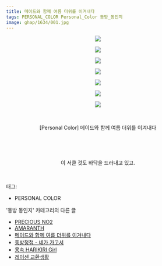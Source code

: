 ```yaml
---
title: 메이드와 함께 여름 더위를 이겨내다
tags: PERSONAL_COLOR Personal_Color 동방_동인지
image: ghap/1634/001.jpg
---
```

<div class="article">
<p style="text-align: center; clear: none; float: none;"><img src="{{ site.nasurl }}/ghap/1634/001.jpg"/></p>
<p style="text-align: center; clear: none; float: none;"><img src="{{ site.nasurl }}/ghap/1634/002.jpg"/></p>
<p style="text-align: center; clear: none; float: none;"><img src="{{ site.nasurl }}/ghap/1634/003.jpg"/></p>
<p style="text-align: center; clear: none; float: none;"><img src="{{ site.nasurl }}/ghap/1634/004.jpg"/></p>
<p style="text-align: center; clear: none; float: none;"><img src="{{ site.nasurl }}/ghap/1634/005.jpg"/></p>
<p style="text-align: center; clear: none; float: none;"><img src="{{ site.nasurl }}/ghap/1634/006.jpg"/></p>
<p style="text-align: center; clear: none; float: none;"><img src="{{ site.nasurl }}/ghap/1634/007.jpg"/></p>
<p style="text-align: center; clear: none; float: none;"><br/></p>
<p style="text-align: center; clear: none; float: none;">[Personal Color] 메이드와 함께 여름 더위를 이겨내다</p>
<p style="text-align: center; clear: none; float: none;"><br/></p>
<p style="text-align: center; clear: none; float: none;"><br/></p>
<p style="text-align: center; clear: none; float: none;">이 서클 것도 바닥을 드러내고 있고.</p>
<p><br/></p>
</div><div class="tagTrail">
<p>태그: </p>
<ul>
<li>PERSONAL COLOR</li>
</ul>
</div><div class="another">
<p>'동방 동인지' 카테고리의 다른 글</p>
<ul>
<li><a href="/2016-08-17-ghap_1638">PRECIOUS NO2</a></li>
<li><a href="/2016-08-17-ghap_1635">AMARANTH</a></li>
<li><a href="/2016-08-17-ghap_1634">메이드와 함께 여름 더위를 이겨내다</a></li>
<li><a href="/2016-08-16-ghap_1633">동방청첩 - 네가 가고서</a></li>
<li><a href="/2016-08-16-ghap_1632">묭속 HARIKIRI Girl</a></li>
<li><a href="/2016-08-16-ghap_1631">레이센 교환생활</a></li>
</ul>
</div><div class="cb_module cb_fluid">
<div class="cb_wrt cb_profile">
</div><!-- commentList close -->
</div>